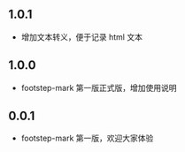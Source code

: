 ## 1.0.1

- 增加文本转义，便于记录 html 文本

## 1.0.0

- footstep-mark 第一版正式版，增加使用说明

## 0.0.1

- footstep-mark 第一版，欢迎大家体验
